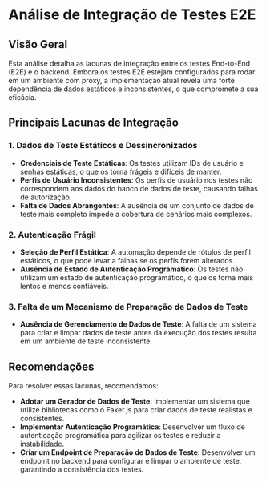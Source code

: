 # Análise de Integração de Testes E2E

## Visão Geral

Esta análise detalha as lacunas de integração entre os testes End-to-End (E2E) e o backend. Embora os testes E2E estejam configurados para rodar em um ambiente com proxy, a implementação atual revela uma forte dependência de dados estáticos e inconsistentes, o que compromete a sua eficácia.

## Principais Lacunas de Integração

### 1. Dados de Teste Estáticos e Dessincronizados

- **Credenciais de Teste Estáticas**: Os testes utilizam IDs de usuário e senhas estáticas, o que os torna frágeis e difíceis de manter.
- **Perfis de Usuário Inconsistentes**: Os perfis de usuário nos testes não correspondem aos dados do banco de dados de teste, causando falhas de autorização.
- **Falta de Dados Abrangentes**: A ausência de um conjunto de dados de teste mais completo impede a cobertura de cenários mais complexos.

### 2. Autenticação Frágil

- **Seleção de Perfil Estática**: A automação depende de rótulos de perfil estáticos, o que pode levar a falhas se os perfis forem alterados.
- **Ausência de Estado de Autenticação Programático**: Os testes não utilizam um estado de autenticação programático, o que os torna mais lentos e menos confiáveis.

### 3. Falta de um Mecanismo de Preparação de Dados de Teste

- **Ausência de Gerenciamento de Dados de Teste**: A falta de um sistema para criar e limpar dados de teste antes da execução dos testes resulta em um ambiente de teste inconsistente.

## Recomendações

Para resolver essas lacunas, recomendamos:

- **Adotar um Gerador de Dados de Teste**: Implementar um sistema que utilize bibliotecas como o Faker.js para criar dados de teste realistas e consistentes.
- **Implementar Autenticação Programática**: Desenvolver um fluxo de autenticação programática para agilizar os testes e reduzir a instabilidade.
- **Criar um Endpoint de Preparação de Dados de Teste**: Desenvolver um endpoint no backend para configurar e limpar o ambiente de teste, garantindo a consistência dos testes.
